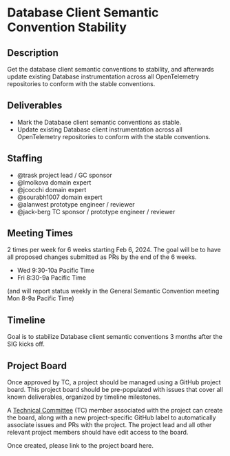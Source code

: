 # Database Client Semantic Convention Stability

## Description

Get the database client semantic conventions to stability, and afterwards update existing Database instrumentation across all OpenTelemetry repositories to conform with the stable conventions.

## Deliverables

* Mark the Database client semantic conventions as stable.
* Update existing Database client instrumentation across all OpenTelemetry repositories to conform with the stable conventions.

## Staffing

* @trask project lead / GC sponsor
* @lmolkova domain expert
* @jcocchi domain expert
* @sourabh1007 domain expert
* @alanwest prototype engineer / reviewer
* @jack-berg TC sponsor / prototype engineer / reviewer

## Meeting Times

2 times per week for 6 weeks starting Feb 6, 2024. The goal will be to have all proposed changes submitted as PRs by the end of the 6 weeks.

* Wed 9:30-10a Pacific Time
* Fri 8:30-9a Pacific Time

(and will report status weekly in the General Semantic Convention meeting Mon 8-9a Pacific Time)

## Timeline

Goal is to stabilize Database client semantic conventions 3 months after the SIG kicks off.

## Project Board

Once approved by TC, a project should be managed using a GitHub project board. This project board should be pre-populated with issues that cover all known deliverables, organized by timeline milestones.

A [Technical Committee](../../community-members.md#technical-committee) (TC) member associated with the project can create the board, along with a new project-specific GitHub label to automatically associate issues and PRs with the project. The project lead and all other relevant project members should have edit access to the board.

Once created, please link to the project board here.